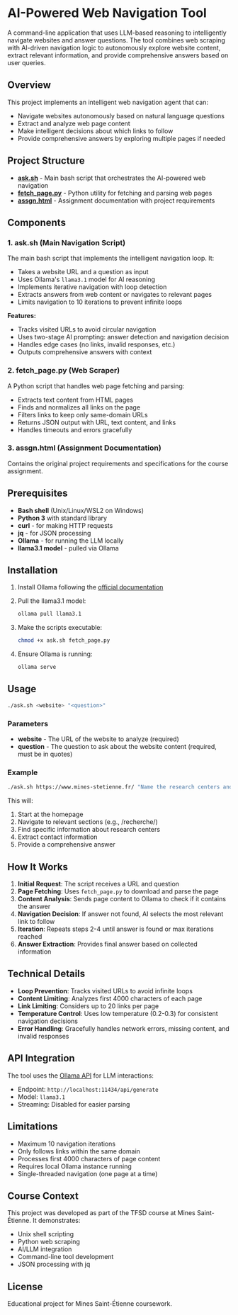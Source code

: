 # AI-Powered Web Navigation Tool

A command-line application that uses LLM-based reasoning to intelligently navigate websites and answer questions. The tool combines web scraping with AI-driven navigation logic to autonomously explore website content, extract relevant information, and provide comprehensive answers based on user queries.

## Overview

This project implements an intelligent web navigation agent that can:
- Navigate websites autonomously based on natural language questions
- Extract and analyze web page content
- Make intelligent decisions about which links to follow
- Provide comprehensive answers by exploring multiple pages if needed

## Project Structure

- **[ask.sh](ask.sh)** - Main bash script that orchestrates the AI-powered web navigation
- **[fetch_page.py](fetch_page.py)** - Python utility for fetching and parsing web pages
- **[assgn.html](assgn.html)** - Assignment documentation with project requirements

## Components

### 1. ask.sh (Main Navigation Script)

The main bash script that implements the intelligent navigation loop. It:
- Takes a website URL and a question as input
- Uses Ollama's `llama3.1` model for AI reasoning
- Implements iterative navigation with loop detection
- Extracts answers from web content or navigates to relevant pages
- Limits navigation to 10 iterations to prevent infinite loops

**Features:**
- Tracks visited URLs to avoid circular navigation
- Uses two-stage AI prompting: answer detection and navigation decision
- Handles edge cases (no links, invalid responses, etc.)
- Outputs comprehensive answers with context

### 2. fetch_page.py (Web Scraper)

A Python script that handles web page fetching and parsing:
- Extracts text content from HTML pages
- Finds and normalizes all links on the page
- Filters links to keep only same-domain URLs
- Returns JSON output with URL, text content, and links
- Handles timeouts and errors gracefully

### 3. assgn.html (Assignment Documentation)

Contains the original project requirements and specifications for the course assignment.

## Prerequisites

- **Bash shell** (Unix/Linux/WSL2 on Windows)
- **Python 3** with standard library
- **curl** - for making HTTP requests
- **jq** - for JSON processing
- **Ollama** - for running the LLM locally
- **llama3.1 model** - pulled via Ollama

## Installation

1. Install Ollama following the [official documentation](https://github.com/ollama/ollama/tree/main/docs)

2. Pull the llama3.1 model:
   ```bash
   ollama pull llama3.1
   ```

3. Make the scripts executable:
   ```bash
   chmod +x ask.sh fetch_page.py
   ```

4. Ensure Ollama is running:
   ```bash
   ollama serve
   ```

## Usage

```bash
./ask.sh <website> "<question>"
```

### Parameters

- **website** - The URL of the website to analyze (required)
- **question** - The question to ask about the website content (required, must be in quotes)

### Example

```bash
./ask.sh https://www.mines-stetienne.fr/ "Name the research centers and departments of Mines Saint-Etienne, with their contact."
```

This will:
1. Start at the homepage
2. Navigate to relevant sections (e.g., /recherche/)
3. Find specific information about research centers
4. Extract contact information
5. Provide a comprehensive answer

## How It Works

1. **Initial Request**: The script receives a URL and question
2. **Page Fetching**: Uses `fetch_page.py` to download and parse the page
3. **Content Analysis**: Sends page content to Ollama to check if it contains the answer
4. **Navigation Decision**: If answer not found, AI selects the most relevant link to follow
5. **Iteration**: Repeats steps 2-4 until answer is found or max iterations reached
6. **Answer Extraction**: Provides final answer based on collected information

## Technical Details

- **Loop Prevention**: Tracks visited URLs to avoid infinite loops
- **Content Limiting**: Analyzes first 4000 characters of each page
- **Link Limiting**: Considers up to 20 links per page
- **Temperature Control**: Uses low temperature (0.2-0.3) for consistent navigation decisions
- **Error Handling**: Gracefully handles network errors, missing content, and invalid responses

## API Integration

The tool uses the [Ollama API](https://github.com/ollama/ollama/blob/main/docs/api.md) for LLM interactions:
- Endpoint: `http://localhost:11434/api/generate`
- Model: `llama3.1`
- Streaming: Disabled for easier parsing

## Limitations

- Maximum 10 navigation iterations
- Only follows links within the same domain
- Processes first 4000 characters of page content
- Requires local Ollama instance running
- Single-threaded navigation (one page at a time)

## Course Context

This project was developed as part of the TFSD course at Mines Saint-Étienne. It demonstrates:
- Unix shell scripting
- Python web scraping
- AI/LLM integration
- Command-line tool development
- JSON processing with jq

## License

Educational project for Mines Saint-Étienne coursework.

